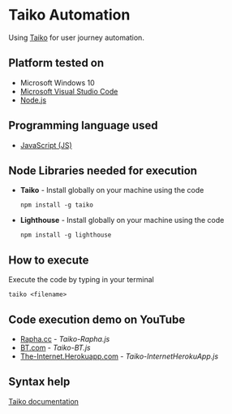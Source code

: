 # Taiko Automation

Using [Taiko](https://github.com/getgauge/taiko) for user journey automation.

## Platform tested on

* Microsoft Windows 10
* [Microsoft Visual Studio Code](https://code.visualstudio.com/Download)
* [Node.js](https://nodejs.org/en/download/)
## Programming language used

* [JavaScript (JS)](https://developer.mozilla.org/en-US/docs/Web/JavaScript)

## Node Libraries needed for execution

* **Taiko** - Install globally on your machine using the code
    ```
    npm install -g taiko
    ```    
* **Lighthouse** - Install globally on your machine using the code
    ```
    npm install -g lighthouse
    ```

## How to execute
Execute the code by typing in your terminal
```
taiko <filename>
```

## Code execution demo on YouTube
* [Rapha.cc](https://www.youtube.com/watch?v=0ErzwZyZDgY) - _Taiko-Rapha.js_
* [BT.com](https://www.youtube.com/watch?v=-orYOGBYRQc) - _Taiko-BT.js_
* [The-Internet.Herokuapp.com](https://www.youtube.com/watch?v=dp1PeXhXYI4) - _Taiko-InternetHerokuApp.js_

## Syntax help
[Taiko documentation](https://docs.taiko.dev/)